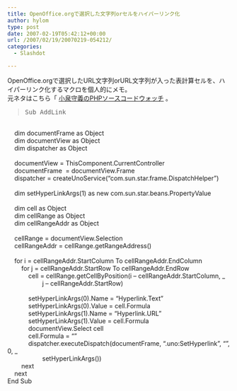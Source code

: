 ```yaml
---
title: OpenOffice.orgで選択した文字列orセルをハイパーリンク化
author: hylom
type: post
date: 2007-02-19T05:42:12+00:00
url: /2007/02/19/20070219-054212/
categories:
  - Slashdot

---
```

OpenOffice.orgで選択したURL文字列orURL文字列が入った表計算セルを、ハイパーリンク化するマクロを個人的にメモ。   
元ネタはこちら「   [小泉守義のPHPソースコードウォッチ][1] 。 

> <div>
>   <tt> Sub AddLink </tt>
> </div>

</br>   
&nbsp; &nbsp; dim documentFrame as Object</br>   
&nbsp; &nbsp; dim documentView as Object</br>   
&nbsp; &nbsp; dim dispatcher as Object</br>   
&nbsp;</br>   
&nbsp; &nbsp; documentView = ThisComponent.CurrentController</br>   
&nbsp; &nbsp; documentFrame&nbsp; = documentView.Frame</br>   
&nbsp; &nbsp; dispatcher = createUnoService(&#8220;com.sun.star.frame.DispatchHelper&#8221;)</br>   
&nbsp;</br>   
&nbsp; &nbsp; dim setHyperLinkArgs(1) as new com.sun.star.beans.PropertyValue</br>   
&nbsp;</br>   
&nbsp; &nbsp; dim cell as Object</br>   
&nbsp; &nbsp; dim cellRange as Object</br>   
&nbsp; &nbsp; dim cellRangeAddr as Object</br>   
&nbsp;</br>   
&nbsp; &nbsp; cellRange = documentView.Selection</br>   
&nbsp; &nbsp; cellRangeAddr = cellRange.getRangeAddress()</br>   
&nbsp;</br>   
&nbsp; &nbsp; for i = cellRangeAddr.StartColumn To cellRangeAddr.EndColumn</br>   
&nbsp; &nbsp; &nbsp; &nbsp; for j = cellRangeAddr.StartRow To cellRangeAddr.EndRow</br>   
&nbsp; &nbsp; &nbsp; &nbsp; &nbsp; &nbsp; cell = cellRange.getCellByPosition(i &#8211; cellRangeAddr.StartColumn&#44; _</br>   
&nbsp; &nbsp; &nbsp; &nbsp; &nbsp; &nbsp; &nbsp; &nbsp; &nbsp; &nbsp; j &#8211; cellRangeAddr.StartRow)</br>   
&nbsp;</br>   
&nbsp; &nbsp; &nbsp; &nbsp; &nbsp; &nbsp; setHyperLinkArgs(0).Name = &#8220;Hyperlink.Text&#8221;</br>   
&nbsp; &nbsp; &nbsp; &nbsp; &nbsp; &nbsp; setHyperLinkArgs(0).Value = cell.Formula</br>   
&nbsp; &nbsp; &nbsp; &nbsp; &nbsp; &nbsp; setHyperLinkArgs(1).Name = &#8220;Hyperlink.URL&#8221;</br>   
&nbsp; &nbsp; &nbsp; &nbsp; &nbsp; &nbsp; setHyperLinkArgs(1).Value = cell.Formula</br>   
&nbsp; &nbsp; &nbsp; &nbsp; &nbsp; &nbsp; documentView.Select cell</br>   
&nbsp; &nbsp; &nbsp; &nbsp; &nbsp; &nbsp; cell.Formula = &#8220;&#8221;</br>   
&nbsp; &nbsp; &nbsp; &nbsp; &nbsp; &nbsp; dispatcher.executeDispatch(documentFrame&#44; &#8220;.uno:SetHyperlink&#8221;&#44; &#8220;&#8221;&#44; 0&#44; _</br>   
&nbsp; &nbsp; &nbsp; &nbsp; &nbsp; &nbsp; &nbsp; &nbsp; &nbsp; &nbsp; setHyperLinkArgs())</br>   
&nbsp; &nbsp; &nbsp; &nbsp; next</br>   
&nbsp; &nbsp; next</br>   
End Sub</br>

 [1]: https://www.codeblog.org/blog/moriyoshi/200610.html
